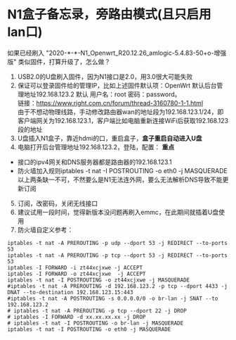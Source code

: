 # N1盒子备忘录，旁路由模式(且只启用lan口)
如果已经刷入  "2020-\*-\*-N1_Openwrt_R20.12.26_amlogic-5.4.83-50+o-增强版"  类似固件，打算升级了，怎么做？
1. USB2.0的U盘刷入固件，因为N1接口是2.0，用3.0很大可能失败
2. 保证可以登录固件给的管理IP，比如上述固件默认项：OpenWrt 默认后台管理地址192.168.123.2  默认 用户名：root  密码：password。  
链接：https://www.right.com.cn/forum/thread-3160780-1-1.html  
由于不想动物理线路，手动修改路由器wan的地址段为192.168.123.1/24，即客户端网关为192.168.123.1，客户端比如电脑重新连接WiFi后获取192.168.123段的地址
3. U盘插入N1盒子，靠近hdmi的口，重启盒子，**盒子重启自动进入U盘**
4. 电脑打开后台管理地址192.168.123.2，登陆，配置：  **重点**
- 接口的ipv4网关和DNS服务器都是路由器的192.168.123.1   
- 防火墙加入规则iptables -t nat -I POSTROUTING -o eth0 -j MASQUERADE  
以上两条缺一不可，不然要么是N1无法连外网，要么无法解析DNS导致不能更新订阅
5. 订阅，改密码，关闭无线接口 
6. 建议试用一段时间，觉得新版本没问题再刷入emmc，在此期间就插着U盘使用
7. 防火墙自定义参考：
```
iptables -t nat -A PREROUTING -p udp --dport 53 -j REDIRECT --to-ports 53
iptables -t nat -A PREROUTING -p tcp --dport 53 -j REDIRECT --to-ports 53
iptables -I FORWARD -i zt44xcjxwe -j ACCEPT
iptables -I FORWARD -o zt44xcjxwe  -j ACCEPT
iptables -t nat -I POSTROUTING -o zt44xcjxwe -j MASQUERADE
#iptables -t nat -A PREROUTING -d 192.168.123.2 -p tcp --dport 4433 -j DNAT --to-destination 192.168.123.15:443 
#iptables -t nat -A POSTROUTING -s 0.0.0.0/0 -o br-lan -j SNAT --to 192.168.123.2
# iptables -t nat -A PREROUTING -p tcp --dport 22 -j DROP
# iptables -I FORWARD -d xx.xx.xx.xx -j DROP
# iptables -t nat -I POSTROUTING -o br-lan -j MASQUERADE
iptables -t nat -I POSTROUTING -o eth0 -j MASQUERADE
```
